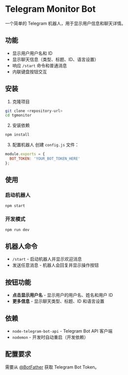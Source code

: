 # Telegram Monitor Bot

一个简单的 Telegram 机器人，用于显示用户信息和聊天详情。

## 功能

- 显示用户用户名和 ID
- 显示聊天信息（类型、标题、ID、语言设置）
- 响应 `/start` 命令和普通消息
- 内联键盘按钮交互

## 安装

1. 克隆项目
```bash
git clone <repository-url>
cd tgmonitor
```

2. 安装依赖
```bash
npm install
```

3. 配置机器人
创建 `config.js` 文件：
```javascript
module.exports = {
  BOT_TOKEN: 'YOUR_BOT_TOKEN_HERE'
};
```

## 使用

### 启动机器人
```bash
npm start
```

### 开发模式
```bash
npm run dev
```

## 机器人命令

- `/start` - 启动机器人并显示欢迎消息
- 发送任意消息 - 机器人会回复并显示操作按钮

## 按钮功能

- **点击显示用户名** - 显示用户的用户名、姓名和用户 ID
- **更多信息** - 显示聊天类型、标题、ID 和语言设置

## 依赖

- `node-telegram-bot-api` - Telegram Bot API 客户端
- `nodemon` - 开发时自动重启（开发依赖）

## 配置要求

需要从 [@BotFather](https://t.me/botfather) 获取 Telegram Bot Token。